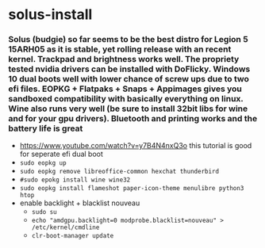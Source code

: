 # solus-install
### Solus (budgie) so far seems to be the best distro for Legion 5 15ARH05 as it is stable, yet rolling release with an recent kernel. Trackpad and brightness works well. The propriety tested nvidia drivers can be installed with DoFlicky. Windows 10 dual boots well with lower chance of screw ups due to two efi files. EOPKG + Flatpaks + Snaps + Appimages gives you sandboxed compatibility with basically everything on linux. Wine also runs very well (be sure to install 32bit libs for wine and for your gpu drivers). Bluetooth and printing works and the battery life is great
- https://www.youtube.com/watch?v=y7B4N4nxQ3o this tutorial is good for seperate efi dual boot
- `sudo eopkg up`
- `sudo eopkg remove libreoffice-common hexchat thunderbird`
- `#sudo epokg install wine wine32`
- `sudo eopkg install flameshot paper-icon-theme menulibre python3 htop`
- enable backlight + blacklist nouveau
  - `sudo su`
  - `echo "amdgpu.backlight=0 modprobe.blacklist=nouveau" > /etc/kernel/cmdline`
  - `clr-boot-manager update`